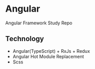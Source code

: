 # Angular
Angular Framework Study Repo

## Technology
  - Angular(TypeScript) + RxJs + Redux
  - Angular Hot Module Replacement
  - Scss